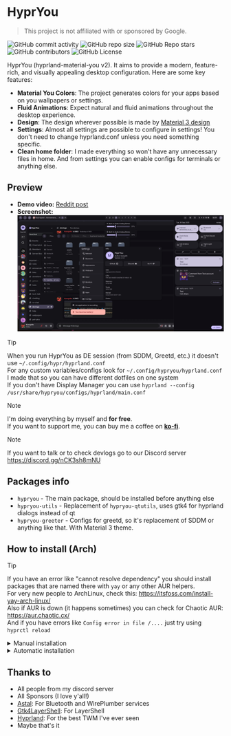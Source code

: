 # HyprYou

> This project is not affiliated with or sponsored by Google.

![GitHub commit activity](https://img.shields.io/github/commit-activity/m/koeqaife/hyprland-material-you?style=for-the-badge&labelColor=%23424242&color=%23B2FF59)
![GitHub repo size](https://img.shields.io/github/repo-size/koeqaife/hyprland-material-you?style=for-the-badge&labelColor=%23424242&color=%2384FFFF)
![GitHub Repo stars](https://img.shields.io/github/stars/koeqaife/hyprland-material-you?style=for-the-badge&labelColor=%23424242&color=%23B9F6CA)
![GitHub contributors](https://img.shields.io/github/contributors/koeqaife/hyprland-material-you?style=for-the-badge&labelColor=%23424242&color=%23FFAB40)
![GitHub License](https://img.shields.io/github/license/koeqaife/hyprland-material-you?style=for-the-badge&labelColor=%23424242&color=%23FF9E80)

HyprYou (hyprland-material-you v2). It aims to provide a modern, feature-rich, and visually appealing desktop configuration. Here are some key features:

- **Material You Colors**: The project generates colors for your apps based on you wallpapers or settings.
- **Fluid Animations**: Expect natural and fluid animations throughout the desktop experience.
- **Design**: The design wherever possible is made by [Material 3 design](https://m3.material.io/)
- **Settings**: Almost all settings are possible to configure in settings! You don't need to change hyprland.conf unless you need something specific.
- **Clean home folder**: I made everything so won't have any unnecessary files in home. And from settings you can enable configs for terminals or anything else.

## Preview

- **Demo video:** [Reddit post](https://www.reddit.com/r/unixporn/comments/1mj2p6x/hyprland_hyprland_material_you_v2_hypryou/)  
- **Screenshot:** [![Screenshot](assets/screenshot.png "Screenshot")](assets/screenshot.png)

> [!TIP]
> When you run HyprYou as DE session (from SDDM, Greetd, etc.) it doesn't use `~/.config/hypr/hyprland.conf`  
> For any custom variables/configs look for `~/.config/hypryou/hyprland.conf`  
> I made that so you can have different dotfiles on one system  
> If you don't have Display Manager you can use `hyprland --config /usr/share/hypryou/configs/hyprland/main.conf`

> [!NOTE]
> I'm doing everything by myself and **for free**.  
> If you want to support me, you can buy me a coffee on [**ko-fi**](https://ko-fi.com/koeqaife).

> [!NOTE]
> If you want to talk or to check devlogs go to our Discord server  
> <https://discord.gg/nCK3sh8mNU>

## Packages info

- `hypryou` - The main package, should be installed before anything else
- `hypryou-utils` - Replacement of `hypryou-qtutils`, uses gtk4 for hyprland dialogs instead of qt
- `hypryou-greeter` - Configs for greetd, so it's replacement of SDDM or anything like that. With Material 3 theme.

## How to install (Arch)

> [!TIP]
> If you have an error like "cannot resolve dependency" you should install packages that are named there with `yay` or any other AUR helpers.  
> For very new people to ArchLinux, check this: <https://itsfoss.com/install-yay-arch-linux/>  
> Also if AUR is down (it happens sometimes) you can check for Chaotic AUR: <https://aur.chaotic.cx/>  
> And if you have errors like `Config error in file /....` just try using `hyprctl reload`

<details>
    <summary>Manual installation</summary>

- Clone repository: `git clone --depth=1 https://github.com/koeqaife/hyprland-material-you.git`
- Install all dependencies from depends.txt
- Build Cython code by using `build.sh` in `hypryou/`
- Then copy `hypryou` to `/usr/lib/hypryou` and copy `hypryou-assets` to `/usr/share/hypryou`
- Then use `build.sh` in `build`
- Move `hypryouctl`, `hypryou-start`, `hypryou-crash-dialog` to `/usr/bin`
- Copy `assets/hypryou.desktop` to `/usr/share/wayland-sessions/`
- And run it as `HyprYou` from your display manager (Not `Hyprland`!!)
- Optional:
  - You can build `hypryou-utils` or `hypryou-greeter` if you want  
    > By using `makepkg -si` in `greeter` for `hypryou-greeter` or in `hypryou-utils`

</details>
<details>
    <summary>Automatic installation</summary>

- **Pre-built:**
  - Install needed packages from [releases](https://github.com/koeqaife/hyprland-material-you/releases)
  - Use `sudo pacman -U <file name>` change `<file name>` to name of the package you downloaded and make sure you're in Downloads folder
    > Yea some people were trying to use `pacman -U` in home folder so I had to say that

- **Build manually:**
  - `hypryou` - Use `makepkg -si`
  - `hypryou-greeter` - Use `makepkg -si` in `greeter/`
  - `hypryou-utils` - Use `makepkg -si` in `hypryou-utils/`

> Coming soon to `AUR`!

</details>

## Thanks to

- All people from my discord server
- All Sponsors (I love y'all!)
- [Astal](https://github.com/Aylur/astal): For Bluetooth and WirePlumber services
- [Gtk4LayerShell](https://github.com/wmww/gtk4-layer-shell): For LayerShell
- [Hyprland](https://github.com/hyprwm/Hyprland): For the best TWM I've ever seen
- Maybe that's it
